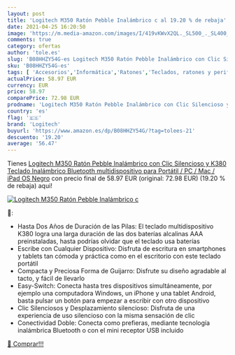 ```yaml
---
layout: post
title: 'Logitech M350 Ratón Pebble Inalámbrico c al 19.20 % de rebaja'
date: 2021-04-25 16:20:50
image: 'https://m.media-amazon.com/images/I/419vKWvX2QL._SL500_._SL400_.jpg'
comments: true
category: ofertas
author: 'tole.es'
slug: 'B08HHZY54G-es Logitech M350 Ratón Pebble Inalámbrico con Clic Silencioso...'
sku: 'B08HHZY54G-es'
tags: [ 'Accesorios','Informática','Ratones','Teclados, ratones y periféricos de entrada','ipad','logitech', ]
actualPrice: 58.97 EUR
currency: EUR
price: 58.97
comparePrice: 72.98 EUR
prodname: 'Logitech M350 Ratón Pebble Inalámbrico con Clic Silencioso y K380 Teclado Inalámbrico Bluetooth multidispositivo  para Portátil / PC / Mac / iPad OS  Negro'
country: 'es'
flag: '🇪🇸'
brand: 'Logitech'
buyurl: 'https://www.amazon.es/dp/B08HHZY54G/?tag=tolees-21'
descuento: '19.20'
average: '56.47'
---
```


Tienes [Logitech M350 Ratón Pebble Inalámbrico con Clic Silencioso y K380 Teclado Inalámbrico Bluetooth multidispositivo  para Portátil / PC / Mac / iPad OS  Negro](https://www.amazon.es/dp/B08HHZY54G/?tag=tolees-21) con precio final de  58.97 EUR (original: 72.98 EUR) (19.20 %  de rebaja) aqui!

[![Logitech M350 Ratón Pebble Inalámbrico c](https://m.media-amazon.com/images/I/419vKWvX2QL._SL500_._SL400_.jpg)](https://www.amazon.es/dp/B08HHZY54G/?tag=tolees-21)

🔎:

- Hasta Dos Años de Duración de las Pilas: El teclado multidispositivo K380 logra una larga duración de las dos baterías alcalinas AAA preinstaladas, hasta podrías olvidar que el teclado usa baterías
- Escribe con Cualquier Dispositivo: Disfruta de escritura en smartphones y tablets tan cómoda y práctica como en el escritorio con este teclado portátil
- Compacta y Preciosa Forma de Guijarro: Disfrute su diseño agradable al tacto, y fácil de llevarlo
- Easy-Switch: Conecta hasta tres dispositivos simultáneamente, por ejemplo una computadora Windows, un iPhone y una tablet Android, basta pulsar un botón para empezar a escribir con otro dispositivo
- Clic Silenciosos y Desplazamiento silencioso: Disfruta de una experiencia de uso silencioso con la misma sensación de clic
- Conectividad Doble: Conecta como prefieras, mediante tecnología inalámbrica Bluetooth o con el mini receptor USB incluido

[🛒 Comprar!!!](https://www.amazon.es/dp/B08HHZY54G/?tag=tolees-21)
